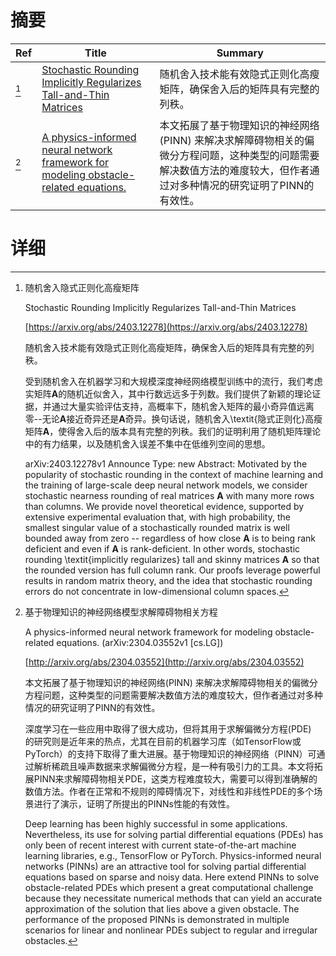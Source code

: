 # 摘要

| Ref | Title | Summary |
| --- | --- | --- |
| [^1] | [Stochastic Rounding Implicitly Regularizes Tall-and-Thin Matrices](https://arxiv.org/abs/2403.12278) | 随机舍入技术能有效隐式正则化高瘦矩阵，确保舍入后的矩阵具有完整的列秩。 |
| [^2] | [A physics-informed neural network framework for modeling obstacle-related equations.](http://arxiv.org/abs/2304.03552) | 本文拓展了基于物理知识的神经网络(PINN) 来解决求解障碍物相关的偏微分方程问题，这种类型的问题需要解决数值方法的难度较大，但作者通过对多种情况的研究证明了PINN的有效性。 |

# 详细

[^1]: 随机舍入隐式正则化高瘦矩阵

    Stochastic Rounding Implicitly Regularizes Tall-and-Thin Matrices

    [https://arxiv.org/abs/2403.12278](https://arxiv.org/abs/2403.12278)

    随机舍入技术能有效隐式正则化高瘦矩阵，确保舍入后的矩阵具有完整的列秩。

    

    受到随机舍入在机器学习和大规模深度神经网络模型训练中的流行，我们考虑实矩阵$\mathbf{A}$的随机近似舍入，其中行数远远多于列数。我们提供了新颖的理论证据，并通过大量实验评估支持，高概率下，随机舍入矩阵的最小奇异值远离零--无论$\mathbf{A}$接近奇异还是$\mathbf{A}$奇异。换句话说，随机舍入\textit{隐式正则化}高瘦矩阵$\mathbf{A}$，使得舍入后的版本具有完整的列秩。我们的证明利用了随机矩阵理论中的有力结果，以及随机舍入误差不集中在低维列空间的思想。

    arXiv:2403.12278v1 Announce Type: new  Abstract: Motivated by the popularity of stochastic rounding in the context of machine learning and the training of large-scale deep neural network models, we consider stochastic nearness rounding of real matrices $\mathbf{A}$ with many more rows than columns. We provide novel theoretical evidence, supported by extensive experimental evaluation that, with high probability, the smallest singular value of a stochastically rounded matrix is well bounded away from zero -- regardless of how close $\mathbf{A}$ is to being rank deficient and even if $\mathbf{A}$ is rank-deficient. In other words, stochastic rounding \textit{implicitly regularizes} tall and skinny matrices $\mathbf{A}$ so that the rounded version has full column rank. Our proofs leverage powerful results in random matrix theory, and the idea that stochastic rounding errors do not concentrate in low-dimensional column spaces.
    
[^2]: 基于物理知识的神经网络模型求解障碍物相关方程

    A physics-informed neural network framework for modeling obstacle-related equations. (arXiv:2304.03552v1 [cs.LG])

    [http://arxiv.org/abs/2304.03552](http://arxiv.org/abs/2304.03552)

    本文拓展了基于物理知识的神经网络(PINN) 来解决求解障碍物相关的偏微分方程问题，这种类型的问题需要解决数值方法的难度较大，但作者通过对多种情况的研究证明了PINN的有效性。

    

    深度学习在一些应用中取得了很大成功，但将其用于求解偏微分方程(PDE)　的研究则是近年来的热点，尤其在目前的机器学习库（如TensorFlow或PyTorch）的支持下取得了重大进展。基于物理知识的神经网络（PINN）可通过解析稀疏且噪声数据来求解偏微分方程，是一种有吸引力的工具。本文将拓展PINN来求解障碍物相关PDE，这类方程难度较大，需要可以得到准确解的数值方法。作者在正常和不规则的障碍情况下，对线性和非线性PDE的多个场景进行了演示，证明了所提出的PINNs性能的有效性。

    Deep learning has been highly successful in some applications. Nevertheless, its use for solving partial differential equations (PDEs) has only been of recent interest with current state-of-the-art machine learning libraries, e.g., TensorFlow or PyTorch. Physics-informed neural networks (PINNs) are an attractive tool for solving partial differential equations based on sparse and noisy data. Here extend PINNs to solve obstacle-related PDEs which present a great computational challenge because they necessitate numerical methods that can yield an accurate approximation of the solution that lies above a given obstacle. The performance of the proposed PINNs is demonstrated in multiple scenarios for linear and nonlinear PDEs subject to regular and irregular obstacles.
    

